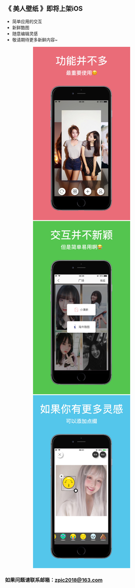 ## 《 美人壁纸 》即将上架iOS

- 简单应用的交互
- 新鲜酷图
- 随意编辑灵感
- 敬请期待更多新鲜内容~

<center>
<img style="width:320px; height:auto;" src="./img/IMG_0584.JPG">
<img style="width:320px; height:auto;" src="./img/IMG_0588.JPG">
<img style="width:320px; height:auto;" src="./img/IMG_0592.JPG">
</center>

### 如果问题请联系邮箱：zpic2018@163.com
